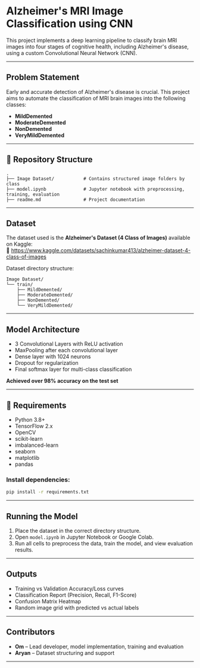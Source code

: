 # Alzheimer's MRI Image Classification using CNN

This project implements a deep learning pipeline to classify brain MRI images into four stages of cognitive health, including Alzheimer's disease, using a custom Convolutional Neural Network (CNN).

---

## Problem Statement

Early and accurate detection of Alzheimer's disease is crucial. This project aims to automate the classification of MRI brain images into the following classes:

- **MildDemented**  
- **ModerateDemented**  
- **NonDemented**  
- **VeryMildDemented**

---

## 📁 Repository Structure

```
.
├── Image Dataset/           # Contains structured image folders by class
├── model.ipynb              # Jupyter notebook with preprocessing, training, evaluation
├── readme.md                # Project documentation
```

---

## Dataset

The dataset used is the **Alzheimer's Dataset (4 Class of Images)** available on Kaggle:  
🔗 https://www.kaggle.com/datasets/sachinkumar413/alzheimer-dataset-4-class-of-images

Dataset directory structure:

```
Image Dataset/
└── train/
    ├── MildDemented/
    ├── ModerateDemented/
    ├── NonDemented/
    └── VeryMildDemented/
```

---

## Model Architecture

- 3 Convolutional Layers with ReLU activation  
- MaxPooling after each convolutional layer  
- Dense layer with 1024 neurons  
- Dropout for regularization  
- Final softmax layer for multi-class classification  

**Achieved over 98% accuracy on the test set**

---

## 🔧 Requirements

- Python 3.8+
- TensorFlow 2.x
- OpenCV
- scikit-learn
- imbalanced-learn
- seaborn
- matplotlib
- pandas

### Install dependencies:

```bash
pip install -r requirements.txt
```

---

## Running the Model

1. Place the dataset in the correct directory structure.
2. Open `model.ipynb` in Jupyter Notebook or Google Colab.
3. Run all cells to preprocess the data, train the model, and view evaluation results.

---

## Outputs

- Training vs Validation Accuracy/Loss curves  
- Classification Report (Precision, Recall, F1-Score)  
- Confusion Matrix Heatmap  
- Random image grid with predicted vs actual labels  

---

## Contributors

- **Om** – Lead developer, model implementation, training and evaluation  
- **Aryan** – Dataset structuring and support  

---
